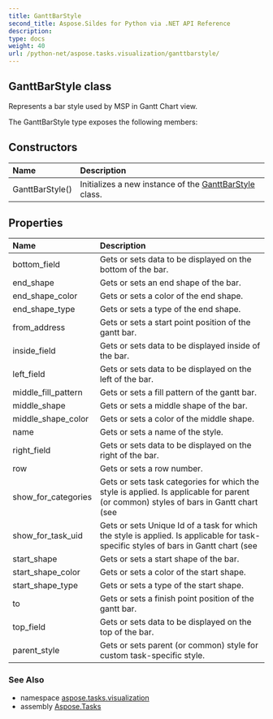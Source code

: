 ```yaml
---
title: GanttBarStyle
second_title: Aspose.Sildes for Python via .NET API Reference
description: 
type: docs
weight: 40
url: /python-net/aspose.tasks.visualization/ganttbarstyle/
---
```


## GanttBarStyle class

Represents a bar style used by MSP in Gantt Chart view.

The GanttBarStyle type exposes the following members:
## Constructors
| Name | Description |
| :- | :- |
|GanttBarStyle()|Initializes a new instance of the [GanttBarStyle](/tasks/python-net/aspose.tasks.visualization/ganttbarstyle/) class.|
## Properties
| Name | Description |
| :- | :- |
|bottom_field|Gets or sets data to be displayed on the bottom of the bar.|
|end_shape|Gets or sets an end shape of the bar.|
|end_shape_color|Gets or sets a color of the end shape.|
|end_shape_type|Gets or sets a type of the end shape.|
|from_address|Gets or sets a start point position of the gantt bar.|
|inside_field|Gets or sets data to be displayed inside of the bar.|
|left_field|Gets or sets data to be displayed on the left of the bar.|
|middle_fill_pattern|Gets or sets a fill pattern of the gantt bar.|
|middle_shape|Gets or sets a middle shape of the bar.|
|middle_shape_color|Gets or sets a color of the middle shape.|
|name|Gets or sets a name of the style.|
|right_field|Gets or sets data to be displayed on the right of the bar.|
|row|Gets or sets a row number.|
|show_for_categories|Gets or sets task categories for which the style is applied. Is applicable for parent (or common) styles of bars in Gantt chart<br/>            (see|
|show_for_task_uid|Gets or sets Unique Id of a task for which the style is applied. Is applicable for task-specific styles of bars in Gantt chart (see|
|start_shape|Gets or sets a start shape of the bar.|
|start_shape_color|Gets or sets a color of the start shape.|
|start_shape_type|Gets or sets a type of the start shape.|
|to|Gets or sets a finish point position of the gantt bar.|
|top_field|Gets or sets data to be displayed on the top of the bar.|
|parent_style|Gets or sets parent (or common) style for custom task-specific style.|

### See Also

* namespace [aspose.tasks.visualization](/tasks/python-net/aspose.tasks.visualization/)
* assembly [Aspose.Tasks](/tasks/python-net/)

